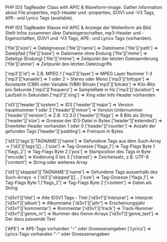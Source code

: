 PHP ID3 TagReader Class with APIC & Waveform-Image.
Gather information about File properties, mp3-Header und -properties, ID3V1 und -V3 Tags, APE- und Lyrics Tags (available).


PHP ID3 TagReader Klasse mit APIC & Anzeige der Wellenform als Bild.
Stellt Infos zusammen über Dateieigenschaften, mp3-Header und -Eigenschaften, ID3V1 und -V3 Tags, APE- und Lyrics Tags (vorhanden).


['file']['size']                                  => Dateigroesse
['file']['name']                                  => Dateiname
['file']['path']                                  => Dateipfad
['file']['base']                                  => Dateiname ohne Endung
['file']['mime']                                  => Dateityp (Endung)
['file']['mtime']                                 => Zeitpunkt der letzten Dateiaenderung
['file']['atime']                                 => Zeitpunkt des letzten Dateizugriffs

['mp3']['id']                                     => Z.B. MPEG 1
['mp3']['layer']                                  => MPEG Layer Nummer 1-3
['mp3']['kanaele']                                => 1 oder 2 = Stereo oder Mono
['mp3']['bittype']                                => Konstante (CBR) oder Variable (VBR) Bitrate
['mp3']['bitrate']                                => Kilo-Bits pro Sekunde
['mp3']['frequenz']                               => SampleRate in Hz
['mp3']['duration']                               => Laufzeit in Sekunden
['mp3']['xing']                                   => Xing oder Info Header vorhanden

['id3']['header']['system']                       => ID3
       ['header']['major']                        => Version hauptnummer 1 oder 2
       ['header']['minor']                        => Version Unternummer
       ['header']['version']                      => Z.B. V2.3.0
       ['header']['flags']                        => 8 Bits als String
       ['header']['size']                         => Groesse der ID3-Datei in Bytes
       ['header']['extended']                     => Erweiteter Header vorhanden 1 oder 0
       ['header']['counter']                      => Anzahl der gefunden Tags
       ['header']['padding']                      => Freiraum in Bytes

['id3']['tags']['TAGNAME']['name']                => Gefundene Tags aus dem Such-Array -> ['id3']['tags'][]...
                          ['size']                => Tag-Groesse
                          ['flags_1']             => Tag-Flags Byte 1
                          ['flags_2']             => Tag-Flags Byte 2
                          ['pos']                 => Startposition des Tags in Byte
                          ['encode']              => Kodierung 0 bis 3
                          ['charset']             => Zeichensatz, z.B. UTF-8
                          ['content']             => String oder weiteres Array

['id3']['skipped']['TAGNAME']['name']             => Gefundene Tags ausserhalb des Such-Arrays -> ['id3']['skipped'][]...
                             ['size']             => Tag-Groesse
                             ['flags_1']          => Tag-Flags Byte 1
                             ['flags_2']          => Tag-Flags Byte 2
                             ['content']          => Daten als String

['id3v1']['titel']                                => Alte ID3V1 Tags - Titel
['id3v1']['interpret']                            => Interpret
['id3v1']['album']                                => Albumname
['id3v1']['jahr']                                 => Erscheinungsjahr
['id3v1']['kommentar']                            => Kommentar
['id3v1']['track']                                => Track-Nummer
['id3v1']['genre_nr']                             => Nummer des Genre-Arrays
['id3v1']['genre_text']                           => Der dazu passende Text

['APE']                                           => APE-Tags    vorhanden \"-\" oder Groessenangaben
['Lyrics']                                        => Lyrics-Tags vorhanden \"-\" oder Groessenangaben
